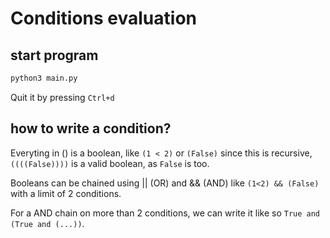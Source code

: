 # Conditions evaluation

## start program
```sh
python3 main.py
```
Quit it by pressing `Ctrl+d`

## how to write a condition?
Everyting in () is a boolean, like `(1 < 2)` or `(False)`
since this is recursive, `((((False))))` is a valid boolean, as `False` is too.

Booleans can be chained using || (OR) and && (AND) like `(1<2) && (False)` with a limit of 2 conditions.

For a AND chain on more than 2 conditions, we can write it like so `True and (True and (...))`.

